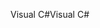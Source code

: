 <span data-ttu-id="74f8b-101">Visual C#</span><span class="sxs-lookup"><span data-stu-id="74f8b-101">Visual C#</span></span>